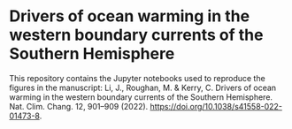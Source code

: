 # Drivers of ocean warming in the western boundary currents of the Southern Hemisphere
This repository contains the Jupyter notebooks used to reproduce the figures in the manuscript:
Li, J., Roughan, M. & Kerry, C. Drivers of ocean warming in the western boundary currents of the Southern Hemisphere. Nat. Clim. Chang. 12, 901–909 (2022). https://doi.org/10.1038/s41558-022-01473-8.
